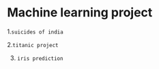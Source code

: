 # Machine learning project

1.`suicides of india`

2.`titanic project `

3. `iris prediction`







